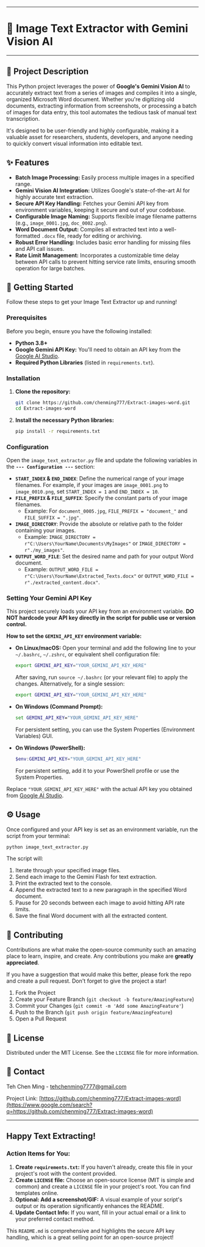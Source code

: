 -----

# 📸 Image Text Extractor with Gemini Vision AI

-----

## 🌟 Project Description

This Python project leverages the power of **Google's Gemini Vision AI** to accurately extract text from a series of images and compiles it into a single, organized Microsoft Word document. Whether you're digitizing old documents, extracting information from screenshots, or processing a batch of images for data entry, this tool automates the tedious task of manual text transcription.

It's designed to be user-friendly and highly configurable, making it a valuable asset for researchers, students, developers, and anyone needing to quickly convert visual information into editable text.

## ✨ Features

  * **Batch Image Processing:** Easily process multiple images in a specified range.
  * **Gemini Vision AI Integration:** Utilizes Google's state-of-the-art AI for highly accurate text extraction.
  * **Secure API Key Handling:** Fetches your Gemini API key from environment variables, keeping it secure and out of your codebase.
  * **Configurable Image Naming:** Supports flexible image filename patterns (e.g., `image_0001.jpg`, `doc_0002.png`).
  * **Word Document Output:** Compiles all extracted text into a well-formatted `.docx` file, ready for editing or archiving.
  * **Robust Error Handling:** Includes basic error handling for missing files and API call issues.
  * **Rate Limit Management:** Incorporates a customizable time delay between API calls to prevent hitting service rate limits, ensuring smooth operation for large batches.

## 🚀 Getting Started

Follow these steps to get your Image Text Extractor up and running\!

### Prerequisites

Before you begin, ensure you have the following installed:

  * **Python 3.8+**
  * **Google Gemini API Key:** You'll need to obtain an API key from the [Google AI Studio](https://aistudio.google.com/app/apikey).
  * **Required Python Libraries** (listed in `requirements.txt`).

### Installation

1.  **Clone the repository:**

    ```bash
    git clone https://github.com/chenming777/Extract-images-word.git
    cd Extract-images-word
    ```

2.  **Install the necessary Python libraries:**

    ```bash
    pip install -r requirements.txt
    ```

### Configuration

Open the `image_text_extractor.py` file and update the following variables in the **`--- Configuration ---`** section:

  * **`START_INDEX` & `END_INDEX`**: Define the numerical range of your image filenames. For example, if your images are `image_0001.png` to `image_0010.png`, set `START_INDEX = 1` and `END_INDEX = 10`.
  * **`FILE_PREFIX` & `FILE_SUFFIX`**: Specify the constant parts of your image filenames.
      * Example: For `document_0005.jpg`, `FILE_PREFIX = "document_"` and `FILE_SUFFIX = ".jpg"`.
  * **`IMAGE_DIRECTORY`**: Provide the absolute or relative path to the folder containing your images.
      * Example: `IMAGE_DIRECTORY = r"C:\Users\YourName\Documents\MyImages"` or `IMAGE_DIRECTORY = r"./my_images"`.
  * **`OUTPUT_WORD_FILE`**: Set the desired name and path for your output Word document.
      * Example: `OUTPUT_WORD_FILE = r"C:\Users\YourName\Extracted_Texts.docx"` or `OUTPUT_WORD_FILE = r"./extracted_content.docx"`.

### Setting Your Gemini API Key

This project securely loads your API key from an environment variable. **DO NOT hardcode your API key directly in the script for public use or version control.**

**How to set the `GEMINI_API_KEY` environment variable:**

  * **On Linux/macOS:**
    Open your terminal and add the following line to your `~/.bashrc`, `~/.zshrc`, or equivalent shell configuration file:

    ```bash
    export GEMINI_API_KEY="YOUR_GEMINI_API_KEY_HERE"
    ```

    After saving, run `source ~/.bashrc` (or your relevant file) to apply the changes.
    Alternatively, for a single session:

    ```bash
    export GEMINI_API_KEY="YOUR_GEMINI_API_KEY_HERE"
    ```

  * **On Windows (Command Prompt):**

    ```cmd
    set GEMINI_API_KEY="YOUR_GEMINI_API_KEY_HERE"
    ```

    For persistent setting, you can use the System Properties (Environment Variables) GUI.

  * **On Windows (PowerShell):**

    ```powershell
    $env:GEMINI_API_KEY="YOUR_GEMINI_API_KEY_HERE"
    ```

    For persistent setting, add it to your PowerShell profile or use the System Properties.

Replace `"YOUR_GEMINI_API_KEY_HERE"` with the actual API key you obtained from [Google AI Studio](https://aistudio.google.com/app/apikey).

## ⚙️ Usage

Once configured and your API key is set as an environment variable, run the script from your terminal:

```bash
python image_text_extractor.py
```

The script will:

1.  Iterate through your specified image files.
2.  Send each image to the Gemini Flash for text extraction.
3.  Print the extracted text to the console.
4.  Append the extracted text to a new paragraph in the specified Word document.
5.  Pause for 20 seconds between each image to avoid hitting API rate limits.
6.  Save the final Word document with all the extracted content.


## 🤝 Contributing

Contributions are what make the open-source community such an amazing place to learn, inspire, and create. Any contributions you make are **greatly appreciated**.

If you have a suggestion that would make this better, please fork the repo and create a pull request. Don't forget to give the project a star\!

1.  Fork the Project
2.  Create your Feature Branch (`git checkout -b feature/AmazingFeature`)
3.  Commit your Changes (`git commit -m 'Add some AmazingFeature'`)
4.  Push to the Branch (`git push origin feature/AmazingFeature`)
5.  Open a Pull Request

## 📄 License

Distributed under the MIT License. See the `LICENSE` file for more information.

## 📧 Contact

Teh Chen Ming - tehchenming7777@gmail.com

Project Link: [https://github.com/chenming777/Extract-images-word](https://www.google.com/search?q=https://github.com/chenming777/Extract-images-word)

-----

## **Happy Text Extracting\!**

### Action Items for You:

1.  **Create `requirements.txt`:** If you haven't already, create this file in your project's root with the content provided.
2.  **Create `LICENSE` file:** Choose an open-source license (MIT is simple and common) and create a `LICENSE` file in your project's root. You can find templates online.
3.  **Optional: Add a screenshot/GIF:** A visual example of your script's output or its operation significantly enhances the README.
4.  **Update Contact Info:** If you want, fill in your actual email or a link to your preferred contact method.

This `README.md` is comprehensive and highlights the secure API key handling, which is a great selling point for an open-source project\!
